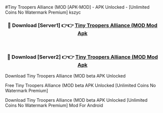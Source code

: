 #Tiny Troopers Alliance (MOD [APK-MOD] - APK Unlocked - [Unlimited Coins No Watermark Premium] kszyc



<div align="center">

<h3>🔴 Download [Server1] 👉👉 <a href="https://momento.my/?title=Tiny_Troopers_Alliance_(MOD">Tiny Troopers Alliance (MOD Mod Apk</a></h3><br>

<h3>🔴 Download [Server2] 👉👉 <a href="https://momento.my/?title=Tiny_Troopers_Alliance_(MOD">Tiny Troopers Alliance (MOD Mod Apk</a></h3>
</div>



Download Tiny Troopers Alliance (MOD beta APK Unlocked

Free Tiny Troopers Alliance (MOD beta APK Unlocked [Unlimited Coins No Watermark Premium]

Download Tiny Troopers Alliance (MOD beta APK Unlocked [Unlimited Coins No Watermark Premium] Mod For Android
